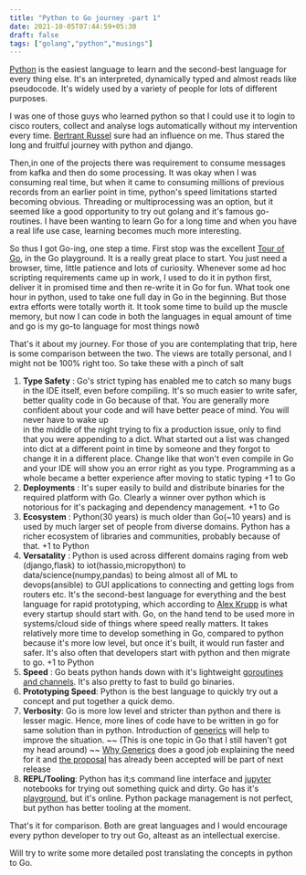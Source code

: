 ```yaml
---
title: "Python to Go journey -part 1"
date: 2021-10-05T07:44:59+05:30
draft: false
tags: ["golang","python","musings"]
---
```


[Python](https://www.python.org/) is the easiest language to learn and the second-best language for every thing else.
It's an interpreted, dynamically typed and almost reads like pseudocode. It's widely used by a variety of people for 
lots of different purposes. 

I was one of those guys who learned python so that I could use it to login to cisco routers, collect and analyse logs 
automatically without my intervention every time. [Bertrant Russel](https://harpers.org/archive/1932/10/in-praise-of-idleness/) sure 
had an influence on me. Thus stared the long and fruitful journey with python and django.

Then,in one of the projects there was requirement to consume messages from kafka and then do some processing. 
It was okay when I was consuming real time, but when it came to consuming millions of previous records from an earlier point in time,
python's speed limitations started becoming obvious. Threading or multiprocessing was an option, but it seemed like a
good opportunity to try out golang and it's famous go-routines. I have been wanting to learn Go for a long time
and when you have a real life use case, learning becomes much more interesting.

So thus I got Go-ing, one step a time. First stop was the excellent [Tour of Go](https://tour.golang.org/welcome/1), in the Go 
playground. It is a really great place to start. You just need a browser, time, little patience 
and lots of curiosity. Whenever some ad hoc scripting requirements came up in work, 
I used to do it in python first, deliver it in promised time and then re-write it in Go for fun. What took  one hour in python,
used to take one full day in Go in the beginning. But those extra efforts were totally worth it. It took some time to build up the muscle memory, but
now I can code in both the languages in equal amount of time and go is my go-to language for most things nowð

That's it about my journey. For those of you are contemplating that trip, here is some comparison between the two. The views are 
totally personal, and I might not be 100% right too. So take these with a pinch of salt

1. **Type Safety** : Go's strict typing has enabled me to catch so many bugs in the IDE itself, even before compiling. It's so much easier to write
safer, better quality code in Go because of that. You are generally more confident about your code and will have better peace of mind. You will never have to wake up  
in the middle of the night trying to fix a production issue, only to find that you were appending to a dict. What started out a list was changed into dict at a different point in time
by someone and they forgot to change it in a different place. Change like that won't even compile in Go and your IDE will show you an error right as you type. 
Programming as a whole became a better experience after moving to static typing  +1 to Go
2. **Deployments** : It's super easily to build and distribute binaries for the required platform with Go. Clearly a winner over python which is notorious for it's 
    packaging and dependency management. +1 to Go
3. **Ecosystem** : Python(30 years) is much older than Go(~10 years) and is used by much larger set of people from diverse domains. Python has a richer 
   ecosystem of libraries and communities, probably because of that. +1 to Python
4. **Versatality** : Python is used across different domains raging from web (django,flask) to iot(hassio,micropython) to data/science(numpy,pandas) to being almost all of 
   ML to devops(ansible) to GUI applications to connecting and getting logs from routers etc. It's the second-best language for everything and the best language for rapid prototyping, which according to 
   [Alex Krupp](https://news.ycombinator.com/item?id=27605052) is what every startup should start with. Go, on the hand tend to be used more in systems/cloud side of
   things where speed really matters. It takes relatively more time to develop something in Go, compared to python because it's more low level, but once it's built, it 
   would run faster and safer. It's also often that developers start with python and then migrate to go. +1 to Python
5. **Speed** : Go beats python hands down with it's lightweight [goroutines and channels](https://golang.org/doc/effective_go#concurrency). It's also pretty to fast to build go binaries. 
6. **Prototyping Speed**: Python is the best language to quickly try out a concept and put together a quick demo. 
7. **Verbosity**: Go is more low level and stricter than python and there is lesser magic. Hence, more lines of code have to be written in go for same solution than in python.
   Introduction of [generics](https://go.dev/blog/why-generics) will help to improve the situation. ~~ (This is one topic in Go that I still haven't got my head around) ~~
[Why Generics](https://go.dev/blog/why-generics) does a good job explaining the need for it and
[the proposal](https://go.googlesource.com/proposal/+/refs/heads/master/design/43651-type-parameters.md) has already been accepted will be part of next release
8. **REPL/Tooling**: Python has it;s command line interface and [jupyter](https://jupyter.org/) notebooks for trying out something quick and dirty. Go has it's [playground](https://github.com/go-playground), but 
  it's online. Python package management is not perfect, but python has better tooling at the moment.

That's it for comparison. Both are great languages and I would encourage every python developer to try out Go, alteast as an intellectual exercise.

Will try to write some more detailed post translating the concepts in python to Go. 


